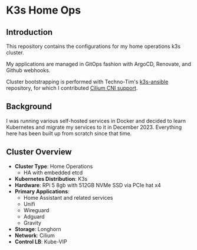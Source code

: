 # K3s Home Ops

## Introduction

This repository contains the configurations for my home operations k3s cluster.

My applications are managed in GitOps fashion with ArgoCD, Renovate, and Github webhooks.

Cluster bootstrapping is performed with Techno-Tim's [k3s-ansible](https://github.com/techno-tim/k3s-ansible) repository, for which I contributed [Cilium CNI support](https://github.com/techno-tim/k3s-ansible/pull/435).

## Background

I was running various self-hosted services in Docker and decided to learn Kubernetes and migrate my services to it in December 2023. Everything here has been built up from scratch since that time.

## Cluster Overview

- **Cluster Type**: Home Operations
    - HA with embedded etcd
- **Kubernetes Distribution**: K3s
- **Hardware**: RPi 5 8gb with 512GB NVMe SSD via PCIe hat x4
- **Primary Applications**:
  - Home Assistant and related services
  - Unifi
  - Wireguard
  - Adguard
  - Gravity
- **Storage**: Longhorn
- **Network**: Cilium
- **Control LB**: Kube-VIP
